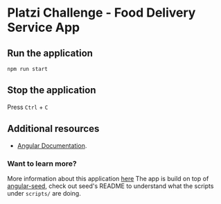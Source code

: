 # Platzi Challenge - Food Delivery Service App

## Run the application
`npm run start`

## Stop the application
Press `Ctrl` + `C`

## Additional resources
- [Angular Documentation](https://angular.dev/overview).

### Want to learn more?
More information about this application [here](http://goo.gl/Xa0Ea)
The app is build on top of [angular-seed](http://github.com/angular/angular-seed),
check out seed's README to understand what the scripts under `scripts/` are doing.
